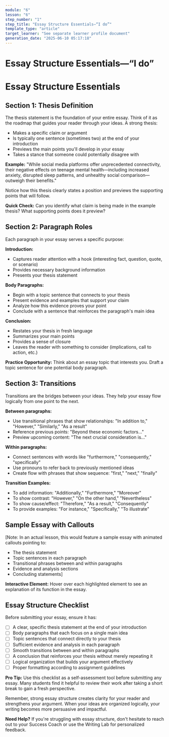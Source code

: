 ```yaml
---
module: "6"
lesson: "6"
step_number: "1"
step_title: "Essay Structure Essentials—“I do”"
template_type: "article"
target_learner: "See separate learner profile document"
generation_date: "2025-06-10 05:17:18"
---
```


# Essay Structure Essentials—“I do”

# Essay Structure Essentials

## Section 1: Thesis Definition

The thesis statement is the foundation of your entire essay. Think of it as the roadmap that guides your reader through your ideas. A strong thesis:

- Makes a specific claim or argument
- Is typically one sentence (sometimes two) at the end of your introduction
- Previews the main points you'll develop in your essay
- Takes a stance that someone could potentially disagree with

**Example:** "While social media platforms offer unprecedented connectivity, their negative effects on teenage mental health—including increased anxiety, disrupted sleep patterns, and unhealthy social comparison—outweigh their benefits."

Notice how this thesis clearly states a position and previews the supporting points that will follow.

**Quick Check:** Can you identify what claim is being made in the example thesis? What supporting points does it preview?

## Section 2: Paragraph Roles

Each paragraph in your essay serves a specific purpose:

**Introduction:**
- Captures reader attention with a hook (interesting fact, question, quote, or scenario)
- Provides necessary background information
- Presents your thesis statement

**Body Paragraphs:**
- Begin with a topic sentence that connects to your thesis
- Present evidence and examples that support your claim
- Analyze how this evidence proves your point
- Conclude with a sentence that reinforces the paragraph's main idea

**Conclusion:**
- Restates your thesis in fresh language
- Summarizes your main points
- Provides a sense of closure
- Leaves the reader with something to consider (implications, call to action, etc.)

**Practice Opportunity:** Think about an essay topic that interests you. Draft a topic sentence for one potential body paragraph.

## Section 3: Transitions

Transitions are the bridges between your ideas. They help your essay flow logically from one point to the next.

**Between paragraphs:**
- Use transitional phrases that show relationships: "In addition to," "However," "Similarly," "As a result"
- Reference previous points: "Beyond these economic factors..."
- Preview upcoming content: "The next crucial consideration is..."

**Within paragraphs:**
- Connect sentences with words like "furthermore," "consequently," "specifically"
- Use pronouns to refer back to previously mentioned ideas
- Create flow with phrases that show sequence: "first," "next," "finally"

**Transition Examples:**
- To add information: "Additionally," "Furthermore," "Moreover"
- To show contrast: "However," "On the other hand," "Nevertheless"
- To show cause/effect: "Therefore," "As a result," "Consequently"
- To provide examples: "For instance," "Specifically," "To illustrate"

## Sample Essay with Callouts

[Note: In an actual lesson, this would feature a sample essay with animated callouts pointing to:
- The thesis statement
- Topic sentences in each paragraph
- Transitional phrases between and within paragraphs
- Evidence and analysis sections
- Concluding statements]

**Interactive Element:** Hover over each highlighted element to see an explanation of its function in the essay.

## Essay Structure Checklist

Before submitting your essay, ensure it has:

- [ ] A clear, specific thesis statement at the end of your introduction
- [ ] Body paragraphs that each focus on a single main idea
- [ ] Topic sentences that connect directly to your thesis
- [ ] Sufficient evidence and analysis in each paragraph
- [ ] Smooth transitions between and within paragraphs
- [ ] A conclusion that reinforces your thesis without merely repeating it
- [ ] Logical organization that builds your argument effectively
- [ ] Proper formatting according to assignment guidelines

**Pro Tip:** Use this checklist as a self-assessment tool before submitting any essay. Many students find it helpful to review their work after taking a short break to gain a fresh perspective.

Remember, strong essay structure creates clarity for your reader and strengthens your argument. When your ideas are organized logically, your writing becomes more persuasive and impactful.

**Need Help?** If you're struggling with essay structure, don't hesitate to reach out to your Success Coach or use the Writing Lab for personalized feedback.